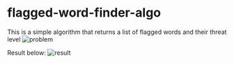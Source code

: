 # flagged-word-finder-algo
This is a simple algorithm that returns a list of flagged words and their threat level
![problem](https://github.com/Muhammad235/flagged-word-finder-algo/assets/101328329/5213fc3a-219b-4a7b-9876-9062aeb76a53)

Result below:
![result](https://github.com/Muhammad235/flagged-word-finder-algo/assets/101328329/5aefe88f-e16d-4f7b-93ba-40b2e68764ad)
